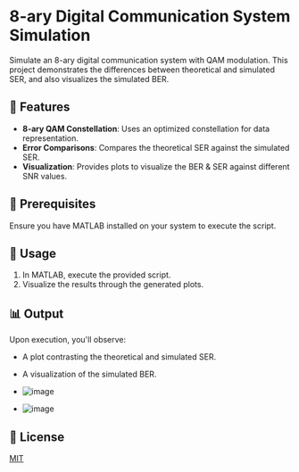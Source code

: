 # **8-ary Digital Communication System Simulation**

Simulate an 8-ary digital communication system with QAM modulation. This project demonstrates the differences between theoretical and simulated SER, and also visualizes the simulated BER.

## 🌟 **Features**

- **8-ary QAM Constellation**: Uses an optimized constellation for data representation.
- **Error Comparisons**: Compares the theoretical SER against the simulated SER.
- **Visualization**: Provides plots to visualize the BER & SER against different SNR values.

## 📝 **Prerequisites**

Ensure you have MATLAB installed on your system to execute the script.

## 🚀 **Usage**

1. In MATLAB, execute the provided script.
2. Visualize the results through the generated plots.

## 📊 **Output**

Upon execution, you'll observe:

- A plot contrasting the theoretical and simulated SER.
- A visualization of the simulated BER.

- ![image](https://github.com/jeremytrane/Simulation-of-an-8-ary-digital-communication-system/assets/114171300/e61e2da8-e542-4dbb-90d6-6cf471c7ea2e)
- ![image](https://github.com/jeremytrane/Simulation-of-an-8-ary-digital-communication-system/assets/114171300/31cdbc8e-60da-4d64-82b9-a75d554449fa)


## 📜 **License**

[MIT](LICENSE)
